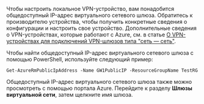 
Чтобы настроить локальное VPN-устройство, вам понадобится общедоступный IP-адрес виртуального сетевого шлюза. Обратитесь к производителю устройства, чтобы получить конкретные сведения о конфигурации и настроить свое устройство. Дополнительные сведения о VPN-устройствах, которые работают с Azure, см. в статье [О VPN-устройствах для подключений VPN-шлюзов типа "сеть — сеть"](../articles/vpn-gateway/vpn-gateway-about-vpn-devices.md).

Чтобы найти общедоступный IP-адрес виртуального сетевого шлюза с помощью PowerShell, используйте следующий пример:

    Get-AzureRmPublicIpAddress -Name GW1PublicIP -ResourceGroupName TestRG

Общедоступный IP-адрес виртуального сетевого шлюза также можно просмотреть с помощью портала Azure. Перейдите к разделу **Шлюзы виртуальной сети**, затем щелкните имя шлюза.

<!---HONumber=AcomDC_0406_2016-->